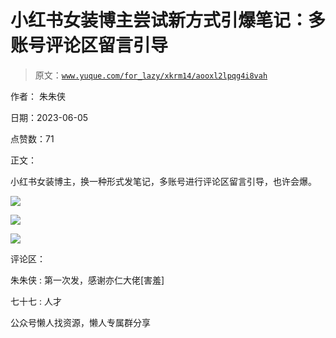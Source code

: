 # 小红书女装博主尝试新方式引爆笔记：多账号评论区留言引导

> 原文：[`www.yuque.com/for_lazy/xkrm14/aooxl2lpqg4i8vah`](https://www.yuque.com/for_lazy/xkrm14/aooxl2lpqg4i8vah)



作者： 朱朱侠



日期：2023-06-05



点赞数：71

<ne-hole id="u29cc8ba9" data-lake-id="u29cc8ba9">

正文：



小红书女装博主，换一种形式发笔记，多账号进行评论区留言引导，也许会爆。



![](img/6f30aa260e7d2a8268f58d8099908657.png)



![](img/3f50cc799e20852b1063bff9818954d9.png)



![](img/733a46b75529817e02ed90f390fbdb49.png)

<ne-hole id="uc7b4cb6c" data-lake-id="uc7b4cb6c">

评论区：



朱朱侠 : 第一次发，感谢亦仁大佬[害羞]



七十七 : 人才

<ne-hole id="u43a9a897" data-lake-id="u43a9a897">

公众号懒人找资源，懒人专属群分享

</ne-hole></ne-hole></ne-hole>